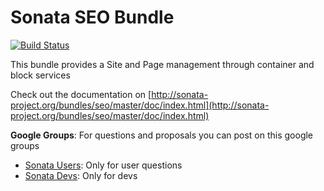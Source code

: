 Sonata SEO Bundle
=================

[![Build Status](https://secure.travis-ci.org/sonata-project/SonataSeoBundle.png)](https://secure.travis-ci.org/#!/sonata-project/SonataSeoBundle)

This bundle provides a Site and Page management through container and block services

Check out the documentation on [http://sonata-project.org/bundles/seo/master/doc/index.html](http://sonata-project.org/bundles/seo/master/doc/index.html)

**Google Groups**: For questions and proposals you can post on this google groups

* [Sonata Users](https://groups.google.com/group/sonata-users): Only for user questions
* [Sonata Devs](https://groups.google.com/group/sonata-devs): Only for devs